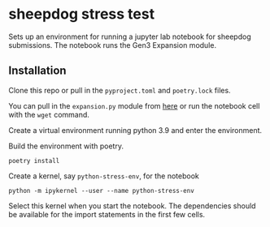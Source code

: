 # sheepdog stress test

Sets up an environment for running a jupyter lab notebook for sheepdog submissions.
The notebook runs the Gen3 Expansion module.

## Installation

Clone this repo or pull in the `pyproject.toml` and `poetry.lock` files.

You can pull in the `expansion.py` module from [here](https://github.com/cgmeyer/gen3sdk-python) or run the notebook cell with the
`wget` command.

Create a virtual environment running python 3.9 and enter the environment.

Build the environment with poetry.

```
poetry install
```

Create a kernel, say `python-stress-env`, for the notebook

```
python -m ipykernel --user --name python-stress-env
```

Select this kernel when you start the notebook.
The dependencies should be available for the
import statements in the first few cells.





